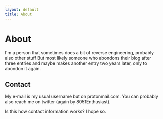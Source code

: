 ```yaml
---
layout: default
title: About
---
```

# About
I'm a person that sometimes does a bit of reverse engineering, probably also other stuff
But most likely someone who abondons their blog after three entries and maybe makes another entry two years later, only to abondon it again.

## Contact
My e-mail is my usual username but on protonmail.com.
You can probably also reach me on twitter (again by 8051Enthusiast).

Is this how contact information works?
I hope so.
